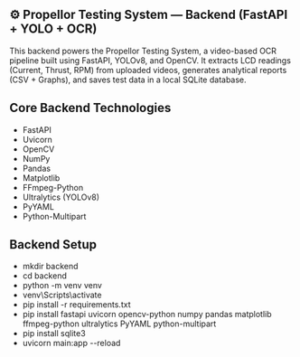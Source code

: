 ## ⚙️ Propellor Testing System — Backend (FastAPI + YOLO + OCR)

This backend powers the Propellor Testing System, a video-based OCR pipeline built using FastAPI, YOLOv8, and OpenCV.
It extracts LCD readings (Current, Thrust, RPM) from uploaded videos, generates analytical reports (CSV + Graphs), and saves test data in a local SQLite database.

## Core Backend Technologies

- FastAPI
- Uvicorn
- OpenCV
- NumPy
- Pandas
- Matplotlib
- FFmpeg-Python
- Ultralytics (YOLOv8)
- PyYAML
- Python-Multipart


## Backend Setup

- mkdir backend
- cd backend
- python -m venv venv
- venv\Scripts\activate
- pip install -r requirements.txt
- pip install fastapi uvicorn opencv-python numpy pandas matplotlib ffmpeg-python ultralytics PyYAML python-multipart
- pip install sqlite3
- uvicorn main:app --reload

